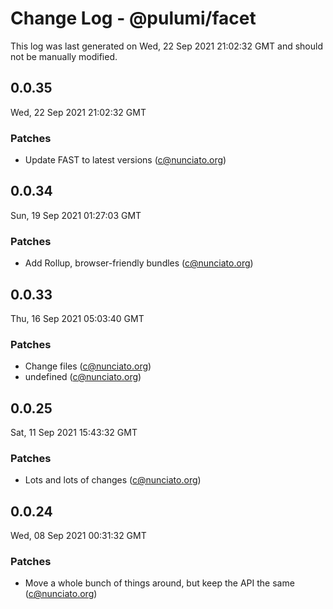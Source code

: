 # Change Log - @pulumi/facet

This log was last generated on Wed, 22 Sep 2021 21:02:32 GMT and should not be manually modified.

<!-- Start content -->

## 0.0.35

Wed, 22 Sep 2021 21:02:32 GMT

### Patches

- Update FAST to latest versions (c@nunciato.org)

## 0.0.34

Sun, 19 Sep 2021 01:27:03 GMT

### Patches

- Add Rollup, browser-friendly bundles (c@nunciato.org)

## 0.0.33

Thu, 16 Sep 2021 05:03:40 GMT

### Patches

- Change files (c@nunciato.org)
- undefined (c@nunciato.org)

## 0.0.25

Sat, 11 Sep 2021 15:43:32 GMT

### Patches

- Lots and lots of changes (c@nunciato.org)

## 0.0.24

Wed, 08 Sep 2021 00:31:32 GMT

### Patches

- Move a whole bunch of things around, but keep the API the same (c@nunciato.org)
